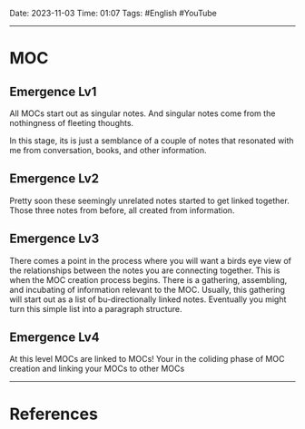 Date: 2023-11-03
Time: 01:07
Tags: #English #YouTube

---
# MOC

## Emergence Lv1

All MOCs start out as singular notes. And singular notes come from the nothingness of fleeting thoughts.

In this stage, its is just a semblance of a couple of notes that resonated with me from conversation, books, and other information.

## Emergence Lv2

Pretty soon these seemingly unrelated notes started to get linked together. Those three notes from before, all created from information.

## Emergence Lv3

There comes a point in the process where you will want a birds eye view of the relationships between the notes you are connecting together. 
This is when the MOC creation process begins.
There is a gathering, assembling, and incubating of information relevant to the MOC. Usually, this gathering will start out as a list of bu-directionally linked notes. Eventually you might turn this simple list into a paragraph structure.

## Emergence Lv4

At this level MOCs are linked to MOCs! Your in the coliding phase of MOC creation and linking your MOCs to other MOCs

---
# References
